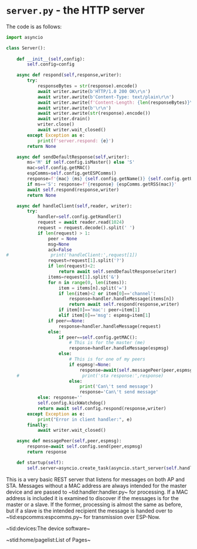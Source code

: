 # `server.py` - the HTTP server #

The code is as follows:
```python
import asyncio

class Server():
    
    def __init__(self,config):
        self.config=config

    async def respond(self,response,writer):
        try:
            responseBytes = str(response).encode()
            await writer.awrite(b'HTTP/1.0 200 OK\r\n')
            await writer.awrite(b'Content-Type: text/plain\r\n')
            await writer.awrite(f'Content-Length: {len(responseBytes)}\r\n'.encode())
            await writer.awrite(b'\r\n')
            await writer.awrite(str(response).encode())
            await writer.drain()
            writer.close()
            await writer.wait_closed()
        except Exception as e:
            print(f'server.respond: {e}')
        return None

    async def sendDefaultResponse(self,writer):
        ms='M' if self.config.isMaster() else 'S'
        mac=self.config.getMAC()
        espComms=self.config.getESPComms()
        response=f'{mac} {ms} {self.config.getName()} {self.config.getUptime()}'
        if ms=='S': response=f'{response} {espComms.getRSS(mac)}'
        await self.respond(response,writer)
        return None

    async def handleClient(self,reader, writer):
        try:
            handler=self.config.getHandler()
            request = await reader.read(1024)
            request = request.decode().split(' ')
            if len(request) > 1:
                peer = None
                msg=None
                ack=False
#                print('handleClient:',request[1])
                request=request[1].split('?')
                if len(request)<2:
                    return await self.sendDefaultResponse(writer)
                items=request[1].split('&')
                for n in range(0, len(items)):
                    item = items[n].split('=')
                    if len(item)<2 or item[0]=='channel':
                        response=handler.handleMessage(items[n])
                        return await self.respond(response,writer)
                    if item[0]=='mac': peer=item[1]
                    elif item[0]=='msg': espmsg=item[1]
                if peer==None:
                    response=handler.handleMessage(request)
                else:
                    if peer==self.config.getMAC():
                        # This is for the master (me)
                        response=handler.handleMessage(espmsg)
                    else:
                        # This is for one of my peers
                        if espmsg!=None:
                            response=await(self.messagePeer(peer,espmsg))
    #                        print('sta response:',response)
                        else:
                            print('Can\'t send message')
                            response='Can\'t send message'
            else: response=''
            self.config.kickWatchdog()
            return await self.config.respond(response,writer)
        except Exception as e:
            print("Error in client handler:", e)
        finally:
            await writer.wait_closed()

    async def messagePeer(self,peer,espmsg):
        response=await self.config.send(peer,espmsg)
        return response

    def startup(self):
        self.server=asyncio.create_task(asyncio.start_server(self.handleClient,'0.0.0.0',80))
```

This is a very basic REST server that listens for messages on both AP and STA. Messages without a MAC address are always intended for the master device and are passed to ~tid:handler:handler.py~ for processing. If a MAC address is included it is examined to discover if the messages is for the master or a slave. If the former, processing is almost the same as before, but if a slave is the intended recipient the message is handed over to ~tid:espcomms:espcomms.py~ for transmission over ESP-Now.

~tid:devices:The device software~

~stid:home/pagelist:List of Pages~
